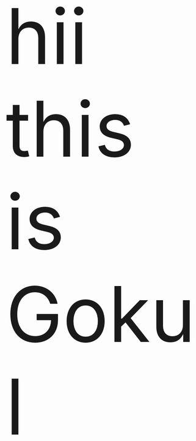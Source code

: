 <html>
  <head>
  <style>
    .header{
     font-size : 200px; 
    }
  </style>
  </head>
  <body>
    <div class="header">hii this is Gokul</div>
  </body>
</html>
